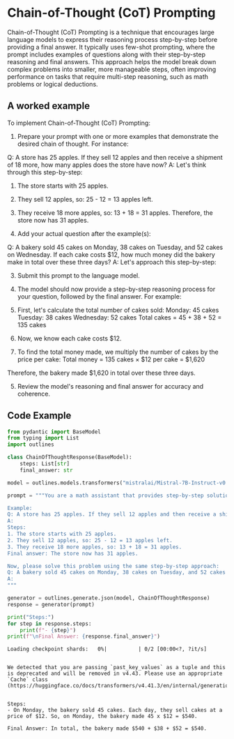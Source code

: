 # Chain-of-Thought (CoT) Prompting


Chain-of-Thought (CoT) Prompting is a technique that encourages large language models to express their reasoning process step-by-step before providing a final answer. It typically uses few-shot prompting, where the prompt includes examples of questions along with their step-by-step reasoning and final answers. This approach helps the model break down complex problems into smaller, more manageable steps, often improving performance on tasks that require multi-step reasoning, such as math problems or logical deductions.
    

## A worked example


To implement Chain-of-Thought (CoT) Prompting:

1. Prepare your prompt with one or more examples that demonstrate the desired chain of thought. For instance:

Q: A store has 25 apples. If they sell 12 apples and then receive a shipment of 18 more, how many apples does the store have now?
A: Let's think through this step-by-step:
1. The store starts with 25 apples.
2. They sell 12 apples, so: 25 - 12 = 13 apples left.
3. They receive 18 more apples, so: 13 + 18 = 31 apples.
Therefore, the store now has 31 apples.

2. Add your actual question after the example(s):

Q: A bakery sold 45 cakes on Monday, 38 cakes on Tuesday, and 52 cakes on Wednesday. If each cake costs $12, how much money did the bakery make in total over these three days?
A: Let's approach this step-by-step:

3. Submit this prompt to the language model.

4. The model should now provide a step-by-step reasoning process for your question, followed by the final answer. For example:

1. First, let's calculate the total number of cakes sold:
   Monday: 45 cakes
   Tuesday: 38 cakes
   Wednesday: 52 cakes
   Total cakes = 45 + 38 + 52 = 135 cakes

2. Now, we know each cake costs $12.

3. To find the total money made, we multiply the number of cakes by the price per cake:
   Total money = 135 cakes × $12 per cake = $1,620

Therefore, the bakery made $1,620 in total over these three days.

5. Review the model's reasoning and final answer for accuracy and coherence.
    
## Code Example





```python
from pydantic import BaseModel
from typing import List
import outlines

class ChainOfThoughtResponse(BaseModel):
    steps: List[str]
    final_answer: str

model = outlines.models.transformers("mistralai/Mistral-7B-Instruct-v0.1", device="cuda")

prompt = """You are a math assistant that provides step-by-step solutions.

Example:
Q: A store has 25 apples. If they sell 12 apples and then receive a shipment of 18 more, how many apples does the store have now?
A:
Steps:
1. The store starts with 25 apples.
2. They sell 12 apples, so: 25 - 12 = 13 apples left.
3. They receive 18 more apples, so: 13 + 18 = 31 apples.
Final answer: The store now has 31 apples.

Now, please solve this problem using the same step-by-step approach:
Q: A bakery sold 45 cakes on Monday, 38 cakes on Tuesday, and 52 cakes on Wednesday. If each cake costs $12, how much money did the bakery make in total over these three days?
A:
"""

generator = outlines.generate.json(model, ChainOfThoughtResponse)
response = generator(prompt)

print("Steps:")
for step in response.steps:
    print(f"- {step}")
print(f"\nFinal Answer: {response.final_answer}")
```


    Loading checkpoint shards:   0%|          | 0/2 [00:00<?, ?it/s]


    We detected that you are passing `past_key_values` as a tuple and this is deprecated and will be removed in v4.43. Please use an appropriate `Cache` class (https://huggingface.co/docs/transformers/v4.41.3/en/internal/generation_utils#transformers.Cache)


    Steps:
    - On Monday, the bakery sold 45 cakes. Each day, they sell cakes at a price of $12. So, on Monday, the bakery made 45 x $12 = $540. 
    
    Final Answer: In total, the bakery made $540 + $38 + $52 = $540. 

